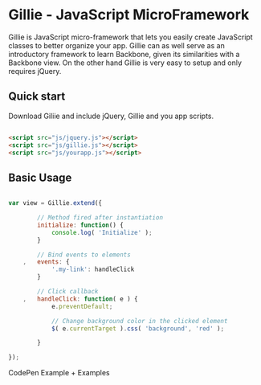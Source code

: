 Gillie - JavaScript MicroFramework
=======

Gillie is JavaScript micro-framework that lets you easily create JavaScript classes to better organize your app. Gillie can as well serve as an introductory framework to learn Backbone, given its similarities with a Backbone view. On the other hand Gillie is very easy to setup and only requires jQuery.

## Quick start

Download Giliie and include jQuery, Gillie and you app scripts.

```html

<script src="js/jquery.js"></script>
<script src="js/gillie.js"></script>
<script src="js/yourapp.js"></script>
```

## Basic Usage

```js

var view = Gillie.extend({

        // Method fired after instantiation
        initialize: function() {
            console.log( 'Initialize' );
        }

        // Bind events to elements
    ,   events: {
            '.my-link': handleClick
        }

        // Click callback
    ,   handleClick: function( e ) {
            e.preventDefault;

            // Change background color in the clicked element
            $( e.currentTarget ).css( 'background', 'red' );

        }

});

```

CodePen Example + Examples
